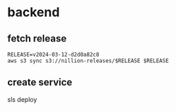 # backend

## fetch release
```shell
RELEASE=v2024-03-12-d2d0a82c8
aws s3 sync s3://nillion-releases/$RELEASE $RELEASE
```

## create service
sls deploy
